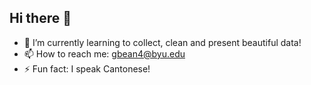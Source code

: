 ## Hi there 👋

- 🌱 I’m currently learning to collect, clean and present beautiful data!
- 📫 How to reach me: gbean4@byu.edu
- ⚡ Fun fact: I speak Cantonese!
<!--
**gbean4/gbean4** is a ✨ _special_ ✨ repository because its `README.md` (this file) appears on your GitHub profile.

Here are some ideas to get you started:

- 🔭 I’m currently working on ...
- 🌱 I’m currently learning ...
- 👯 I’m looking to collaborate on ...
- 🤔 I’m looking for help with ...
- 💬 Ask me about ...
- 📫 How to reach me: ...
- 😄 Pronouns: ...
- ⚡ Fun fact: ...
-->
